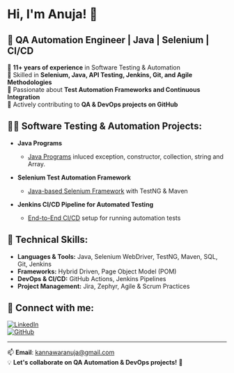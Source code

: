 # Hi, I'm Anuja! 👋

## 🚀 QA Automation Engineer | Java | Selenium | CI/CD 

🔹 **11+ years of experience** in Software Testing & Automation  
🔹 Skilled in **Selenium, Java, API Testing, Jenkins, Git, and Agile Methodologies**  
🔹 Passionate about **Test Automation Frameworks and Continuous Integration**  
🔹 Actively contributing to **QA & DevOps projects on GitHub**  

## 👨‍💻 Software Testing & Automation Projects:

- **Java Programs**  
  - [Java Programs](https://github.com/anujak24/Anuja_Java_Work/tree/main/src) inluced exception, constructor, collection, string and Array.

- **Selenium Test Automation Framework**  
  - [Java-based Selenium Framework](https://github.com/anujak24/AnujaSeleniumAutomationMvn) with TestNG & Maven

- **Jenkins CI/CD Pipeline for Automated Testing**  
  - [End-to-End CI/CD](https://github.com/yourusername/jenkins-pipeline) setup for running automation tests

## 📌 Technical Skills:

- **Languages & Tools:** Java, Selenium WebDriver, TestNG, Maven, SQL, Git, Jenkins
- **Frameworks:** Hybrid Driven, Page Object Model (POM)
- **DevOps & CI/CD:** GitHub Actions, Jenkins Pipelines
- **Project Management:** Jira, Zephyr, Agile & Scrum Practices

## 🤝 Connect with me:

[![LinkedIn](https://img.shields.io/badge/LinkedIn-Profile-blue?logo=linkedin)](https://linkedin.com/in/yourprofile)  
[![GitHub](https://img.shields.io/badge/GitHub-Profile-black?logo=github)](https://github.com/yourusername)  

---

📫 **Email**: kannawaranuja@gmail.com  
💡 **Let's collaborate on QA Automation & DevOps projects!** 🚀
